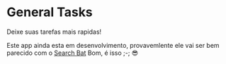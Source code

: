 # General Tasks
Deixe suas tarefas mais rapidas!

Este app ainda esta em desenvolvimento, provavemlente ele vai ser bem parecido com o [Search Bat](https://github.com/Pepe-77777/searchbat) Bom, é isso ;-; 😎
